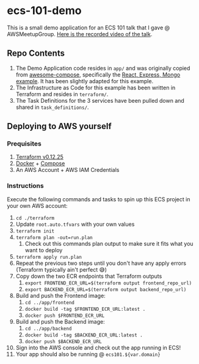 # ecs-101-demo

This is a small demo application for an ECS 101 talk that I gave @ AWSMeetupGroup. [Here is the recorded video of the talk](https://www.youtube.com/watch?v=pOvV0FypJA0&t=19s).

## Repo Contents

1. The Demo Application code resides in `app/` and was originally copied from [awesome-compose](https://github.com/docker/awesome-compose), specifically the [React, Express, Mongo example](https://github.com/docker/awesome-compose/tree/master/react-express-mongodb). It has been slightly adapted for this example.
1. The Infrastructure as Code for this example has been written in Terraform and resides in `terraform/`.
1. The Task Definitions for the 3 services have been pulled down and shared in `task_definitions/`.

## Deploying to AWS yourself

### Prequisites

1. [Terraform v0.12.25](https://github.com/tfutils/tfenv)
1. [Docker](https://docs.docker.com/get-docker/) + [Compose](https://docs.docker.com/compose/install/)
1. An AWS Account + AWS IAM Credentials

### Instructions

Execute the following commands and tasks to spin up this ECS project in your own AWS account:

1. `cd ./terraform`
1. Update `root.auto.tfvars` with your own values
1. `terraform init`
1. `terraform plan -out=run.plan`
   1. Check out this commands plan output to make sure it fits what you want to deploy
1. `terraform apply run.plan`
1. Repeat the previous two steps until you don't have any apply errors (Terraform typically ain't perfect 😅)
1. Copy down the two ECR endpoints that Terraform outputs
   1. `export FRONTEND_ECR_URL=$(terraform output frontend_repo_url)`
   1. `export BACKEND_ECR_URL=$(terraform output backend_repo_url)`
1. Build and push the Frontend image:
   1. `cd ../app/frontend`
   1. `docker build -tag $FRONTEND_ECR_URL:latest .`
   1. `docker push $FRONTEND_ECR_URL`
1. Build and push the Backend image:
   1. `cd ../app/backend`
   1. `docker build -tag $BACKEND_ECR_URL:latest .`
   1. `docker push $BACKEND_ECR_URL`
1. Sign into the AWS console and check out the app running in ECS!
1. Your app should also be running @ `ecs101.${var.domain}`


